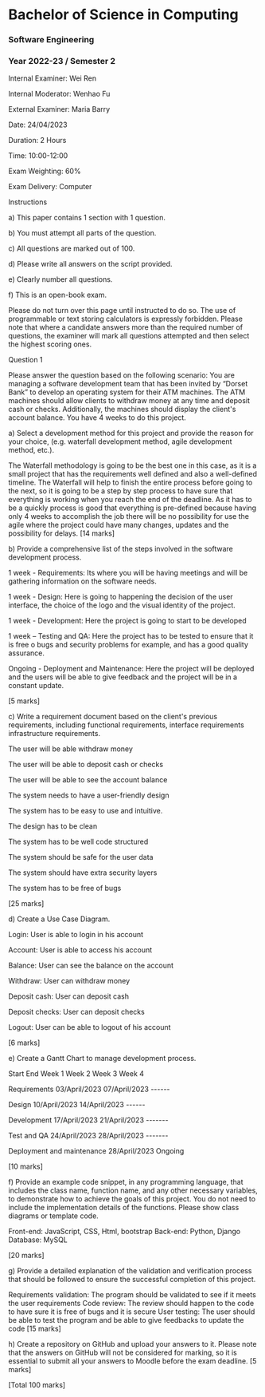 # Bachelor of Science in Computing

### Software Engineering

### Year 2022-23 / Semester 2


Internal Examiner:	Wei Ren

Internal Moderator:	Wenhao Fu

External Examiner:	Maria Barry 

Date:	24/04/2023

Duration:	2 Hours

Time:	10:00-12:00

Exam Weighting:	60%

Exam Delivery:	Computer


Instructions

a)	This paper contains 1 section with 1 question.

b)	You must attempt all parts of the question.

c)	All questions are marked out of 100.

d)	Please write all answers on the script provided.

e)	Clearly number all questions.

f)	This is an open-book exam.


Please do not turn over this page until instructed to do so. The use of programmable or text storing calculators is expressly forbidden. Please note that where a candidate answers more than the required number of questions, the examiner will mark all questions attempted and then select the highest scoring ones. 



Question 1

Please answer the question based on the following scenario: You are managing a software development team that has been invited by “Dorset Bank” to develop an operating system for their ATM machines. The ATM machines should allow clients to withdraw money at any time and deposit cash or checks. Additionally, the machines should display the client's account balance. You have 4 weeks to do this project.


a)	Select a development method for this project and provide the reason for your choice, (e.g. waterfall development method, agile development method, etc.).

The Waterfall methodology is going to be the best one in this case, as it is a small project that has the requirements well defined and also a well-defined timeline. The Waterfall will help to finish the entire process before going to the next, so it is going to be a step by step process to have sure that everything is working when you reach the end of the deadline. As it has to be a quickly process is good that everything is pre-defined because having only 4 weeks to accomplish the job there will be no possibility for use the agile where the project could have many changes, updates and the possibility for delays. 
[14 marks]


b)	Provide a comprehensive list of the steps involved in the software development process.

1 week - Requirements: Its where you will be having meetings and will be gathering information on the software needs.

1 week - Design: Here is going to happening the decision of the user interface, the choice of the logo and the visual identity of the project.

1 week - Development: Here the project is going to start to be developed

1 week – Testing and QA: Here the project has to be tested to ensure that it is free o bugs and security problems for example, and has a good quality assurance. 

Ongoing - Deployment and Maintenance: Here the project will be deployed and the users will be able to give feedback and the project will be in a constant update.

[5 marks]


c)	Write a requirement document based on the client's previous requirements, including functional requirements, interface requirements infrastructure requirements.

The user will be able withdraw money

The user will be able to deposit cash or checks

The user will be able to see the account balance

The system needs to have a user-friendly design

The system has to be easy to use and intuitive.

The design has to be clean 

The system has to be well code structured

The system should be safe for the user data

The system should have extra security layers 

The system has to be free of bugs

[25 marks]


d)	Create a Use Case Diagram.

Login: User is able to login in his account

Account: User is able to access his account

Balance: User can see the balance on the account

Withdraw: User can withdraw money

Deposit cash: User can deposit cash

Deposit checks: User can deposit checks

Logout: User can be able to logout of his account 


[6 marks]

e)	Create a Gantt Chart to manage development process.

Start		End		Week 1	Week 2	Week 3	Week 4
	
Requirements	03/April/2023	07/April/2023	------	

Design		10/April/2023	14/April/2023		------	

Development	17/April/2023	21/April/2023			-------	

Test and QA	24/April/2023	28/April/2023				-------

Deployment and maintenance	28/April/2023	Ongoing				

[10 marks]


f)	Provide an example code snippet, in any programming language, that includes the class name, function name, and any other necessary variables, to demonstrate how to achieve the goals of this project. You do not need to include the implementation details of the functions. Please show class diagrams or template code.

Front-end: JavaScript, CSS, Html, bootstrap
Back-end: Python, Django
Database: MySQL
 
[20 marks]


g)	Provide a detailed explanation of the validation and verification process that should be followed to ensure the successful completion of this project.

Requirements validation: The program should be validated to see if it meets the user requirements
Code review: The review should happen to the code to have sure it is free of bugs and it is secure
User testing: The user should be able to test the program and be able to give feedbacks to update the code
[15 marks]


h)	Create a repository on GitHub and upload your answers to it. Please note that the answers on GitHub will not be considered for marking, so it is essential to submit all your answers to Moodle before the exam deadline.
[5 marks]



[Total 100 marks]
